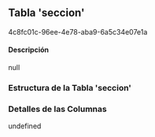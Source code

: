 
## Tabla 'seccion'
4c8fc01c-96ee-4e78-aba9-6a5c34e07e1a
#### Descripción

null

### Estructura de la Tabla 'seccion'




### Detalles de las Columnas
undefined

